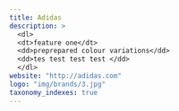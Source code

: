 ```yaml
---
title: Adidas
description: >
  <dl>
  <dt>feature one</dt>
  <dd>preprepared colour variations</dd>
  <dd>tes test test test </dd>
  </dl>
website: "http://adidas.com"
logo: "img/brands/3.jpg"
taxonomy_indexes: true
---
```

